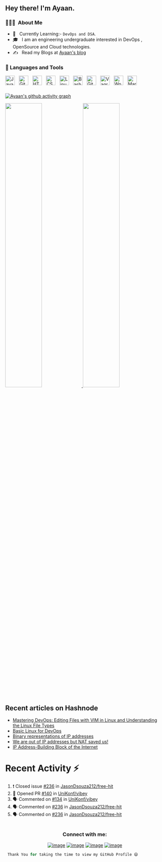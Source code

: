 <h2> Hey there! I'm Ayaan.</h2>

<h3> 👨🏻‍💻 &nbsp;About Me </h3>

- 🤔 &nbsp; Currently Learning:- ``DevOps and DSA``.
- 🎓 &nbsp; I am an engineering undergraduate interested in DevOps , OpenSource and Cloud technologies.
- ✍️ &nbsp; Read my Blogs at <a href="https://hashnode.com/@Ayaan49">Ayaan's blog</a>

### 🧰 Languages and Tools

<img align="left" alt="Java" width="30px" style="padding-right:10px;" src="https://cdn.jsdelivr.net/gh/devicons/devicon/icons/java/java-original.svg"/>


<img align="left" alt="Git" width="30px" style="padding-right:10px;" src="https://cdn.jsdelivr.net/gh/devicons/devicon/icons/git/git-original.svg" />

<img align="left" alt="HTML" width="30px" style="padding-right:10px;" src="https://cdn.jsdelivr.net/gh/devicons/devicon/icons/html5/html5-plain.svg" />
<img align="left" alt="CSS" width="30px" style="padding-right:10px;" src="https://cdn.jsdelivr.net/gh/devicons/devicon/icons/css3/css3-plain.svg" />
<img align="left" alt="Linux" width="30px" style="padding-right:10px;" src="https://cdn.jsdelivr.net/gh/devicons/devicon/icons/linux/linux-original.svg"" />
<img align="left" alt="Bash" width="30px" style="padding-right:10px;" src="https://cdn.jsdelivr.net/gh/devicons/devicon/icons/bash/bash-original.svg" />

<img align="left" alt="GitHub" width="30px" style="padding-right:10px;" src="https://cdn.jsdelivr.net/gh/devicons/devicon/icons/github/github-original.svg" />
<img align="left" alt="Vagrant" width="30px" style="padding-right:10px;" src="https://cdn.jsdelivr.net/gh/devicons/devicon/icons/vagrant/vagrant-original.svg" />
          
<img align="left" alt="WordPress" width="30px" style="padding-right:10px;" src="https://cdn.jsdelivr.net/gh/devicons/devicon/icons/wordpress/wordpress-plain.svg" />

<img align="left" alt="Markdown" width="30px" style="padding-right:10px;" src="https://cdn.jsdelivr.net/gh/devicons/devicon/icons/markdown/markdown-original.svg" />
                     
<br />

#


[![Ayaan's github activity graph](https://github-readme-activity-graph.cyclic.app/graph?username=Ayaan49&theme=dracula)](https://github.com/Ayaan49/github-readme-activity-graph)

<a href="https://github.com/Ayaan49">
  <img width="48%" src="https://github-readme-stats.vercel.app/api?username=Ayaan49&show_icons=true&theme=tokyonight" />
  <img width="48%" src="https://github-readme-streak-stats.herokuapp.com/?user=Ayaan49&theme=tokyonight" />
 

</a>
<br/>


## Recent articles on Hashnode

<!-- BLOG-POST-LIST:START -->
- [Mastering DevOps: Editing Files with VIM in Linux and Understanding the Linux File Types](https://ayaan49.hashnode.dev/mastering-devops-editing-files-with-vim-in-linux-and-understanding-the-linux-file-types)
- [Basic Linux for DevOps](https://ayaan49.hashnode.dev/basic-linux-for-devops)
- [Binary representations  of IP addresses](https://ayaan49.hashnode.dev/binary-representations-of-ip-addresses)
- [We are out of IP addresses but NAT saved us!](https://ayaan49.hashnode.dev/we-are-out-of-ip-addresses-but-nat-saved-us)
- [IP Address-Building Block of the Internet](https://ayaan49.hashnode.dev/ip-address-building-block-of-the-internet)
<!-- BLOG-POST-LIST:END -->
 
# Recent Activity :zap:
<!--START_SECTION:activity-->
1. ❗️ Closed issue [#236](https://github.com/JasonDsouza212/free-hit/issues/236) in [JasonDsouza212/free-hit](https://github.com/JasonDsouza212/free-hit)
2. 💪 Opened PR [#140](https://github.com/UniKonf/vibey/pull/140) in [UniKonf/vibey](https://github.com/UniKonf/vibey)
3. 🗣 Commented on [#134](https://github.com/UniKonf/vibey/issues/134) in [UniKonf/vibey](https://github.com/UniKonf/vibey)
4. 🗣 Commented on [#236](https://github.com/JasonDsouza212/free-hit/issues/236) in [JasonDsouza212/free-hit](https://github.com/JasonDsouza212/free-hit)
5. 🗣 Commented on [#236](https://github.com/JasonDsouza212/free-hit/issues/236) in [JasonDsouza212/free-hit](https://github.com/JasonDsouza212/free-hit)
<!--END_SECTION:activity-->

 

# <h3 align="center">Connect with me:</h3>
<div align="center">

[![image](https://img.shields.io/badge/LinkedIn-0077B5?style=for-the-badge&logo=linkedin&logoColor=white)](https://www.linkedin.com/in/ayaan49/)
[![image](https://img.shields.io/badge/Instagram-E4405F?style=for-the-badge&logo=instagram&logoColor=white)](https://www.instagram.com/_ayaan49/)
[![image](https://img.shields.io/badge/Twitter-1DA1F2?style=for-the-badge&logo=twitter&logoColor=white)](https://twitter.com/twtayaan)
[![image](https://img.shields.io/badge/Gmail-D14836?style=for-the-badge&logo=gmail&logoColor=white)](mailto:ayaanbordoloi25@gmail.com)
  
</div>




```Python
 Thank You for taking the time to view my GitHub Profile 😄
 ```
